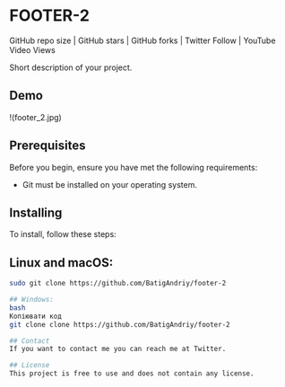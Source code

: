 # FOOTER-2

GitHub repo size | GitHub stars | GitHub forks | Twitter Follow | YouTube Video Views

Short description of your project.

## Demo
!(footer_2.jpg)

## Prerequisites
Before you begin, ensure you have met the following requirements:
- Git must be installed on your operating system.

## Installing
To install, follow these steps:

## Linux and macOS:
```bash
sudo git clone https://github.com/BatigAndriy/footer-2

## Windows:
bash
Копіювати код
git clone clone https://github.com/BatigAndriy/footer-2

## Contact
If you want to contact me you can reach me at Twitter.

## License
This project is free to use and does not contain any license.


